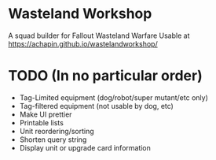 # Wasteland Workshop
A squad builder for Fallout Wasteland Warfare
Usable at https://achapin.github.io/wastelandworkshop/

# TODO (In no particular order)
* Tag-Limited equipment (dog/robot/super mutant/etc only)
* Tag-filtered equipment (not usable by dog, etc)
* Make UI prettier
* Printable lists
* Unit reordering/sorting
* Shorten query string
* Display unit or upgrade card information